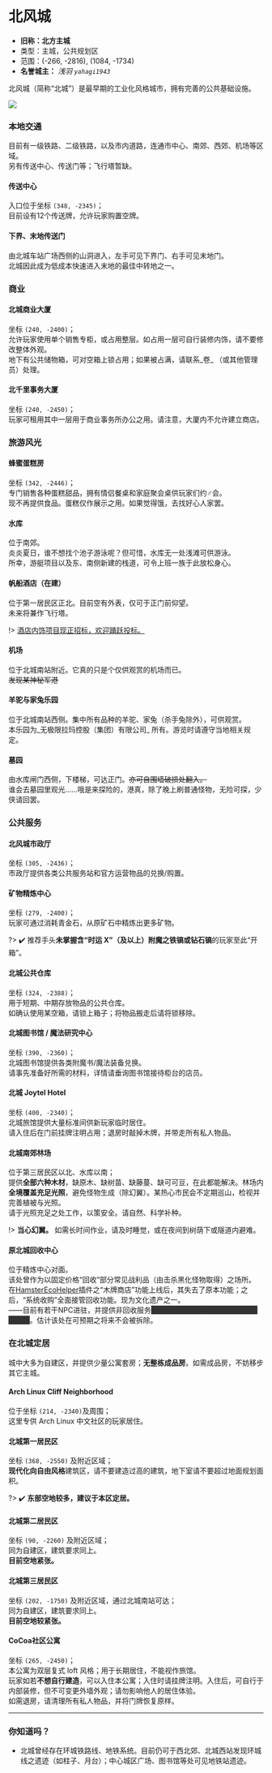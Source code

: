 # 北风城

-   **旧称：北方主城**
-   类型：主城，公共规划区
-   范围：(-266, -2816), (1084, -1734)
-   **名誉城主：** *浅羽  `yahagi1943`*

北风城（简称“北城”）是最早期的工业化风格城市，拥有完善的公共基础设施。

![](../../assets/images/North-map.png)

### 本地交通

目前有一级铁路、二级铁路，以及市内道路，连通市中心、南郊、西郊、机场等区域。  
另有传送中心、传送门等；飞行塔暂缺。

#### 传送中心

入口位于坐标  `(348, -2345)`；  
目前设有12个传送牌，允许玩家购置空牌。

#### 下界、末地传送门

由北城车站广场西侧的山洞进入，左手可见下界门、右手可见末地门。  
北城因此成为低成本快速进入末地的最佳中转地之一。

### 商业

#### 北城商业大厦

坐标  `(240, -2400)`；  
允许玩家使用单个销售专柜，或占用整层。如占用一层可自行装修内饰，请不要修改整体外观。  
地下有公共储物箱，可对空箱上锁占用；如果被占满，请联系_卷_ （或其他管理员）处理。

#### 北千里事务大厦

坐标  `(240, -2450)`；  
玩家可租用其中一层用于商业事务所办公之用。请注意，大厦内不允许建立商店。

### 旅游风光

#### 蜂蜜蛋糕房

坐标  `(342, -2446)`；  
专门销售各种蛋糕甜品，拥有情侣餐桌和家庭聚会桌供玩家们约♂会。  
现不再提供食品。蛋糕仅作展示之用。如果觉得饿，去找好心人家罢。

#### 水库

位于南郊。  
炎炎夏日，谁不想找个池子游泳呢？但可惜，水库无一处浅滩可供游泳。  
所幸，游艇项目以及东、南侧新建的栈道，可令上班一族于此放松身心。

#### 帆船酒店（在建）

位于第一居民区正北。目前空有外表，仅可于正门前仰望。  
未来将兼作飞行塔。

!> [酒店内饰项目现正招标，欢迎踊跃投标。](https://bbs.nyaa.cat/d/1342--/2 "好耶是新坑。北城帆船酒店招标建设")

#### 机场

位于北城南站附近。它真的只是个仅供观赏的机场而已。  
~~发现某神秘军港~~

#### 羊驼与家兔乐园

位于北城南站西侧。集中所有品种的羊驼、家兔（杀手兔除外），可供观赏。  
本乐园为_无极限拉玛控股（集团）有限公司_ 所有。游览时请遵守当地相关规定。

#### 墓园

由水库闸门西侧，下楼梯，可达正门。~~亦可自围墙破损处翻入。~~  
谁会去墓园里观光……哦是来探险的，港真，除了晚上刷普通怪物，无险可探，少侠请回罢。

### 公共服务

#### 北风城市政厅

坐标  `(305, -2436)`；  
市政厅提供各类公共服务站和官方运营物品的兑换/购置。

#### 矿物精炼中心

坐标  `(279, -2400)`；  
玩家可通过消耗青金石，从原矿石中精炼出更多矿物。

?> :heavy_check_mark: 推荐手头**未掌握含“时运 X”（及以上）附魔之铁镐或钻石镐**的玩家至此“开箱”。

#### 北城公共仓库

坐标  `(324, -2388)`；  
用于短期、中期存放物品的公共仓库。  
如确认使用某空箱，请锁上箱子；将物品搬走后请将锁移除。

#### 北城图书馆 / 魔法研究中心

坐标  `(390, -2360)`；  
北城图书馆提供各类附魔书/魔法装备兑换。  
请事先准备好所需的材料，详情请垂询图书馆接待柜台的店员。

#### 北城 Joytel Hotel

坐标  `(400, -2340)`；  
北城旅馆提供大量标准间供新玩家临时居住。  
请入住后在门前挂牌注明占用；退房时敲掉木牌，并带走所有私人物品。

#### 北城南郊林场

位于第三居民区以北、水库以南；  
提供**全部六种木材**，缺原木、缺树苗、缺藤蔓、缺可可豆，在此都能解决。林场内**全境覆盖充足光照**，避免怪物生成（除幻翼）。某热心市民会不定期巡山，检视并完善植被与光照。  
请于光照充足之处工作，以策安全。请自然、科学补种。

!> **当心幻翼。** 如需长时间作业，请及时睡觉，或在夜间到树荫下或隧道内避难。

#### 原北城回收中心

位于精炼中心对面。  
该处曾作为以固定价格“回收”部分常见战利品（由击杀黑化怪物取得）之场所。  
在[HamsterEcoHelper](/space/plugins/hamsterecohelper.md)插件之“木牌商店”功能上线后，其失去了原本功能；之后，“系统收购”全面接管回收功能。现为文化遗产之一。  
——目前有若干NPC进驻，并提供非回收服务<span style="background-color: #333333; color: #333333;">好像做什么符的转换以及什么食物的压缩</span>。估计该处在可预期之将来不会被拆除。

### 在北城定居

城中大多为自建区，并提供少量公寓套房；**无整栋成品房**。如需成品房，不妨移步其它主城。

#### Arch Linux Cliff Neighborhood

位于坐标  `(214, -2340)`及周围；  
这里专供 Arch Linux 中文社区的玩家居住。

#### 北城第一居民区

坐标  `(368, -2550)`  及附近区域；  
**现代化向自由风格**建筑区，请不要建造过高的建筑，地下室请不要超过地面规划面积。

?> :heavy_check_mark: **东部空地较多，建议于本区定居。**

#### 北城第二居民区

坐标  `(90, -2260)`  及附近区域；  
同为自建区，建筑要求同上。  
**目前空地紧张。**

#### 北城第三居民区

坐标  `(202, -1750)`  及附近区域，通过北城南站可达；  
同为自建区，建筑要求同上。  
**目前空地较紧张。**

#### CoCoa社区公寓

坐标  `(265, -2450)`；  
本公寓为双层复式 loft 风格；用于长期居住，不能视作旅馆。  
玩家如若**不想自行建造**，可以入住本公寓；入住时请挂牌注明。入住后，可自行于内部装修，但不可变更外墙外观；请勿影响他人的居住体验。  
如需退房，请清理所有私人物品，并将门牌恢复原样。

----------

### 你知道吗？

-   北城曾经存在环城铁路线、地铁系统。目前仍可于西北郊、北城西站发现环城线之遗迹（如柱子、月台）；中心城区广场、图书馆等处可见地铁站遗迹。
